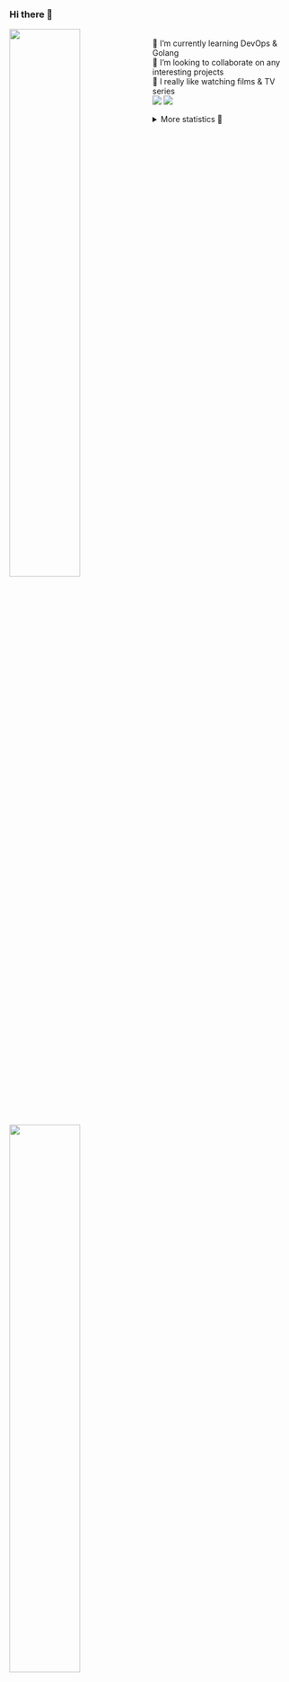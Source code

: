 ### Hi there 👋


[<img align="left" width="50%" src="https://github-readme-stats.vercel.app/api?username=rufusnufus&hide=issues&show_icons=true&count_private=true&theme=transparent&title_color=FF6F40&text_color=FBF9F8&icon_color=F48242&hide_border=true&hide_title=true#gh-dark-mode-only">](https://metrics.lecoq.io/rufusnufus#gh-dark-mode-only)
[<img align="left" width="50%" src="https://github-readme-stats.vercel.app/api?username=rufusnufus&hide=issues&show_icons=true&count_private=true&theme=transparent&title_color=FF6533&text_color=4D4644&icon_color=FF8038&hide_border=true&hide_title=true#gh-light-mode-only">](https://metrics.lecoq.io/rufusnufus#gh-light-mode-only)

<p>
  <br>
  🌱 I’m currently learning DevOps & Golang</br>
  👯 I’m looking to collaborate on any interesting projects</br>
  🎥 I really like watching films & TV series</br>
  <a href="https://linkedin.com/in/rufusnufus"><img src="https://img.shields.io/badge/linkedin-0077B5.svg?style=for-the-badge&logo=linkedin&logoColor=white"/></a>
  <a href="https://t.me/rufusnufus"><img src="https://img.shields.io/badge/-telegram-black?style=for-the-badge&color=blue&logo=telegram"/></a>
</p>

<p text-align="left">
<details>
  <summary>More statistics 👀</summary><br/>

<!--START_SECTION:waka-->
![Code Time](http://img.shields.io/badge/Code%20Time-477%20hrs%2012%20mins-blue)

![Profile Views](http://img.shields.io/badge/Profile%20Views-5-blue)

**I'm an Early 🐤** 

```text
🌞 Morning                8543 commits        █████░░░░░░░░░░░░░░░░░░░░   21.86 % 
🌆 Daytime                22482 commits       ██████████████░░░░░░░░░░░   57.53 % 
🌃 Evening                7181 commits        █████░░░░░░░░░░░░░░░░░░░░   18.38 % 
🌙 Night                  874 commits         █░░░░░░░░░░░░░░░░░░░░░░░░   02.24 % 
```
📅 **I'm Most Productive on Monday** 

```text
Monday                   7975 commits        █████░░░░░░░░░░░░░░░░░░░░   20.41 % 
Tuesday                  7384 commits        █████░░░░░░░░░░░░░░░░░░░░   18.89 % 
Wednesday                7807 commits        █████░░░░░░░░░░░░░░░░░░░░   19.98 % 
Thursday                 7326 commits        █████░░░░░░░░░░░░░░░░░░░░   18.75 % 
Friday                   6983 commits        ████░░░░░░░░░░░░░░░░░░░░░   17.87 % 
Saturday                 705 commits         ░░░░░░░░░░░░░░░░░░░░░░░░░   01.80 % 
Sunday                   900 commits         █░░░░░░░░░░░░░░░░░░░░░░░░   02.30 % 
```


📊 **This Week I Spent My Time On** 

```text
💬 Programming Languages: 
YAML                     3 hrs 10 mins       ██████████████░░░░░░░░░░░   55.66 % 
Other                    1 hr 10 mins        █████░░░░░░░░░░░░░░░░░░░░   20.49 % 
Ruby                     34 mins             ██░░░░░░░░░░░░░░░░░░░░░░░   09.96 % 
HCL                      23 mins             ██░░░░░░░░░░░░░░░░░░░░░░░   06.91 % 
Smarty                   7 mins              █░░░░░░░░░░░░░░░░░░░░░░░░   02.18 % 

🔥 Editors: 
VS Code                  4 hrs 38 mins       ████████████████████░░░░░   81.06 % 
iTerm2                   1 hr 4 mins         █████░░░░░░░░░░░░░░░░░░░░   18.94 % 
```

**I Mostly Code in Java** 

```text
Python                   17 repos            ███░░░░░░░░░░░░░░░░░░░░░░   11.81 % 
Smarty                   11 repos            ██░░░░░░░░░░░░░░░░░░░░░░░   07.64 % 
HCL                      7 repos             █░░░░░░░░░░░░░░░░░░░░░░░░   04.86 % 
Kotlin                   5 repos             █░░░░░░░░░░░░░░░░░░░░░░░░   03.47 % 
HTML                     5 repos             █░░░░░░░░░░░░░░░░░░░░░░░░   03.47 % 
```




 Last Updated on 18/10/2023 01:02:54 UTC
<!--END_SECTION:waka-->

</details>
</p>
